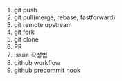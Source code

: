 1. git push
2. git pull(merge, rebase, fastforward)
3. git remote upstream
4. git fork
5. git clone
6. PR
7. issue 작성법
8. github workflow
9. github precommit hook